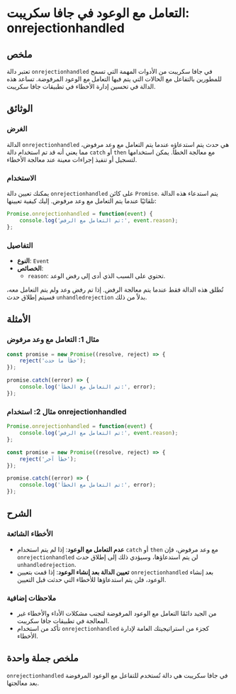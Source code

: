 <!--
Meta Description: # التعامل مع الوعود في جافا سكريبت: onrejectionhandled ## ملخص تعتبر دالة `onrejectionhandled` في جافا سكريبت من الأدوات المهمة التي تسمح للمطورين بال...
Meta Keywords: التعامل, onrejectionhandled, يتم, promise, الوعود
-->

# التعامل مع الوعود في جافا سكريبت: onrejectionhandled

## ملخص
تعتبر دالة `onrejectionhandled` في جافا سكريبت من الأدوات المهمة التي تسمح للمطورين بالتفاعل مع الحالات التي يتم فيها التعامل مع الوعود المرفوضة. تساعد هذه الدالة في تحسين إدارة الأخطاء في تطبيقات جافا سكريبت.

## الوثائق
### الغرض
الدالة `onrejectionhandled` هي حدث يتم استدعاؤه عندما يتم التعامل مع وعد مرفوض، مما يعني أنه قد تم استخدام دالة `catch` أو `then` مع معالجة الخطأ. يمكن استخدامها لتسجيل أو تنفيذ إجراءات معينة عند معالجة الأخطاء.

### الاستخدام
يمكنك تعيين دالة `onrejectionhandled` على كائن `Promise`. يتم استدعاء هذه الدالة تلقائيًا عندما يتم التعامل مع وعد مرفوض. إليك كيفية تعيينها:

```javascript
Promise.onrejectionhandled = function(event) {
    console.log('تم التعامل مع الرفض:', event.reason);
};
```

### التفاصيل
- **النوع**: `Event`
- **الخصائص**:
  - `reason`: تحتوي على السبب الذي أدى إلى رفض الوعد.
  
تُطلق هذه الدالة فقط عندما يتم معالجة الرفض. إذا تم رفض وعد ولم يتم التعامل معه، فسيتم إطلاق حدث `unhandledrejection` بدلاً من ذلك.

## الأمثلة
### مثال 1: التعامل مع وعد مرفوض
```javascript
const promise = new Promise((resolve, reject) => {
    reject('خطأ ما حدث');
});

promise.catch((error) => {
    console.log('تم التعامل مع الخطأ:', error);
});
```

### مثال 2: استخدام onrejectionhandled
```javascript
Promise.onrejectionhandled = function(event) {
    console.log('تم التعامل مع الرفض:', event.reason);
};

const promise = new Promise((resolve, reject) => {
    reject('خطأ آخر');
});

promise.catch((error) => {
    console.log('تم التعامل مع الخطأ:', error);
});
```

## الشرح
### الأخطاء الشائعة
- **عدم التعامل مع الوعود**: إذا لم يتم استخدام `catch` أو `then` مع وعد مرفوض، فإن `onrejectionhandled` لن يتم استدعاؤها، وسيؤدي ذلك إلى إطلاق حدث `unhandledrejection`.
- **تعيين الدالة بعد إنشاء الوعود**: إذا قمت بتعيين `onrejectionhandled` بعد إنشاء الوعود، فلن يتم استدعاؤها للأخطاء التي حدثت قبل التعيين.

### ملاحظات إضافية
- من الجيد دائمًا التعامل مع الوعود المرفوضة لتجنب مشكلات الأداء والأخطاء غير المعالجة في تطبيقات جافا سكريبت.
- تأكد من استخدام `onrejectionhandled` كجزء من استراتيجيتك العامة لإدارة الأخطاء.

## ملخص جملة واحدة
`onrejectionhandled` في جافا سكريبت هي دالة تُستخدم للتفاعل مع الوعود المرفوضة بعد معالجتها.